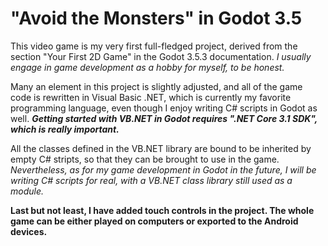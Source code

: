 # "Avoid the Monsters" in Godot 3.5
This video game is my very first full-fledged project, derived from the section "Your First 2D Game" in the
Godot 3.5.3 documentation. _I usually engage in game development as a hobby for myself, to be honest._

Many an element in this project is slightly adjusted, and all of the game code is rewritten in Visual Basic .NET,
which is currently my favorite programming language, even though I enjoy writing C# scripts in Godot as well.
 ___Getting started with VB.NET in Godot requires ".NET Core 3.1 SDK", which is really important.___

All the classes defined in the VB.NET library are bound to be inherited by empty C# stripts, so that they can be
brought to use in the game. _Nevertheless, as for my game development in Godot in the future, I will be writing
C# scripts for real, with a VB.NET class library still used as a module._

__Last but not least, I have added touch controls in the project. The whole game can be either played on computers
or exported to the Android devices.__

